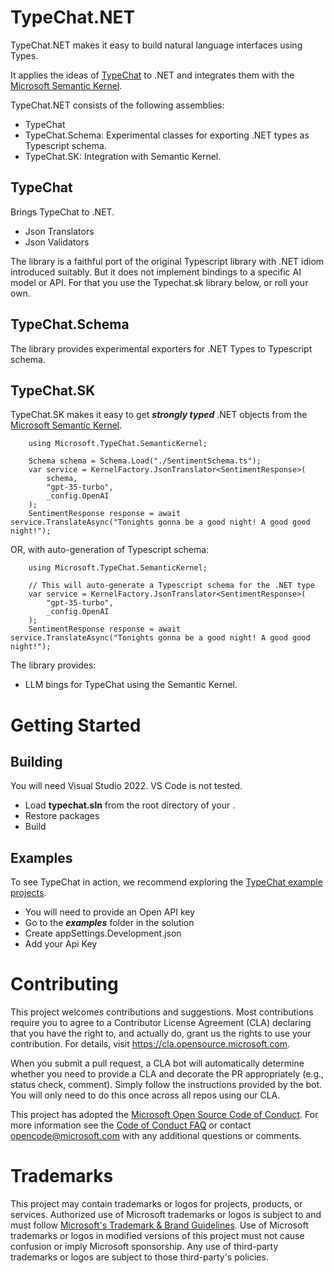 # TypeChat.NET

TypeChat.NET makes it easy to build natural language interfaces using Types.

It applies the ideas of [TypeChat](https://github.com/microsoft/TypeChat) to .NET and integrates them with the [Microsoft Semantic Kernel](https://github.com/microsoft/semantic-kernel). 

TypeChat.NET consists of the following assemblies:
- TypeChat
- TypeChat.Schema: Experimental classes for exporting .NET types as Typescript schema.
- TypeChat.SK: Integration with Semantic Kernel. 

## TypeChat ##
Brings TypeChat to .NET.
- Json Translators
- Json Validators

The library is a faithful port of the original Typescript library with .NET idiom introduced suitably. But it does not implement bindings to a specific AI model or API. For that you use the Typechat.sk library below, or roll your own.

## TypeChat.Schema ##
The library provides experimental exporters for .NET Types to Typescript schema. 

## TypeChat.SK ##
TypeChat.SK makes it easy to get ***strongly typed*** .NET objects from the [Microsoft Semantic Kernel](https://github.com/microsoft/semantic-kernel).

        using Microsoft.TypeChat.SemanticKernel;

        Schema schema = Schema.Load("./SentimentSchema.ts");
        var service = KernelFactory.JsonTranslator<SentimentResponse>(
            schema,
            "gpt-35-turbo",
            _config.OpenAI
        );
        SentimentResponse response = await service.TranslateAsync("Tonights gonna be a good night! A good good night!");

OR, with auto-generation of Typescript schema:

        using Microsoft.TypeChat.SemanticKernel;

        // This will auto-generate a Typescript schema for the .NET type
        var service = KernelFactory.JsonTranslator<SentimentResponse>(
            "gpt-35-turbo",
            _config.OpenAI
        );
        SentimentResponse response = await service.TranslateAsync("Tonights gonna be a good night! A good good night!");

The library provides:
- LLM bings for TypeChat using the Semantic Kernel.

# Getting Started 
## Building
You will need Visual Studio 2022. VS Code is not tested. 
- Load **typechat.sln** from the root directory of your . 
- Restore packages
- Build

## Examples

To see TypeChat in action, we recommend exploring the [TypeChat example projects](./examples). 

- You will need to provide an Open API key
- Go to the ***examples*** folder in the solution
- Create appSettings.Development.json
- Add your Api Key


# Contributing

This project welcomes contributions and suggestions.  Most contributions require you to agree to a
Contributor License Agreement (CLA) declaring that you have the right to, and actually do, grant us
the rights to use your contribution. For details, visit https://cla.opensource.microsoft.com.

When you submit a pull request, a CLA bot will automatically determine whether you need to provide
a CLA and decorate the PR appropriately (e.g., status check, comment). Simply follow the instructions
provided by the bot. You will only need to do this once across all repos using our CLA.

This project has adopted the [Microsoft Open Source Code of Conduct](https://opensource.microsoft.com/codeofconduct/).
For more information see the [Code of Conduct FAQ](https://opensource.microsoft.com/codeofconduct/faq/) or
contact [opencode@microsoft.com](mailto:opencode@microsoft.com) with any additional questions or comments.

# Trademarks

This project may contain trademarks or logos for projects, products, or services. Authorized use of Microsoft 
trademarks or logos is subject to and must follow 
[Microsoft's Trademark & Brand Guidelines](https://www.microsoft.com/en-us/legal/intellectualproperty/trademarks/usage/general).
Use of Microsoft trademarks or logos in modified versions of this project must not cause confusion or imply Microsoft sponsorship.
Any use of third-party trademarks or logos are subject to those third-party's policies.
